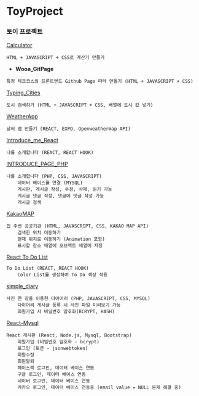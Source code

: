 # ToyProject

### 토이 프로젝트

[Calculator](https://hschan2.github.io/ToyProject/Calculator/index.html)
```
HTML + JAVASCRIPT + CSS로 계산기 만들기
```

- <b>Wooa_GitPage</b>
```
특정 테크코스의 프론트엔드 Github Page 따라 만들기 (HTML + JAVASCRIPT + CSS)
```

[Typing_Cities](https://hschan2.github.io/ToyProject/typing_cities/index.html)
```
도시 검색하기 (HTML + JAVASCRIPT + CSS, 배열에 도시 값 넣기)
```

[WeatherApp](https://hschan2.github.io/ToyProject/WeatherApp/App.js)
```
날씨 앱 만들기 (REACT, EXPO, Openweathermap API)
```

[Introduce_me_React](https://hschan2.github.io/ToyProject/Introduce_me_React/src/App.js)
```
나를 소개합니다 (REACT, REACT HOOK)
```

[INTRODUCE_PAGE_PHP](http://hseongchan2.dothome.co.kr)
```
나를 소개합니다 (PHP, CSS, JAVASCRIPT)
    데이터 베이스를 연결 (MYSQL)
    게시판, 게시글 작성, 수정, 삭제, 읽기 가능
    게시글 댓글 작성, 댓글에 댓글 작성 가능
    게시글 검색
```

[KakaoMAP](https://hschan2.github.io/ToyProject/KakaoMAP/kakaomap.html)
```
집 주변 공공기관 (HTML, JAVASCRIPT, CSS, KAKAO MAP API)
    검색한 위치 이동하기
    현재 위치로 이동하기 (Animation 포함)
    표시할 장소 배열에 오브젝트 배열에 저장
```

[React To Do List](https://hschan2.github.io/ToyProject/React_todo_List/src/App.js)
```
To Do List (REACT, REACT HOOK)
    Color List를 생성하여 To Do 색상 적용
```

[simple_diary](http://hschan2.dothome.co.kr)
```
사진 한 장을 이용한 다이어리 (PHP, JAVASCRIPT, CSS, MYSQL)
    다이어리 게시글 등록 시 사진 파일 미리보기 가능
    회원가입 시 비밀번호 암호화(BCRYPT, HASH)
```

[React-Mysql](https://hschan2.github.io/ToyProject/React-Mysql/views/index.hbs)
```
React 게시판 (React, Node.js, Mysql, Bootstrap)
    회원가입 (비밀번호 암호화 - bcrypt)
    로그인 (토큰 - jsonwebtoken)
    회원수정
    회원탈퇴
    페이스북 로그인, 데이터 베이스 연동
    구글 로그인, 데이터 베이스 연동
    네이버 로그인, 데이터 베이스 연동
    카카오 로그인, 데이터 베이스 연동중 (email value = NULL 문제 해결 중)
```